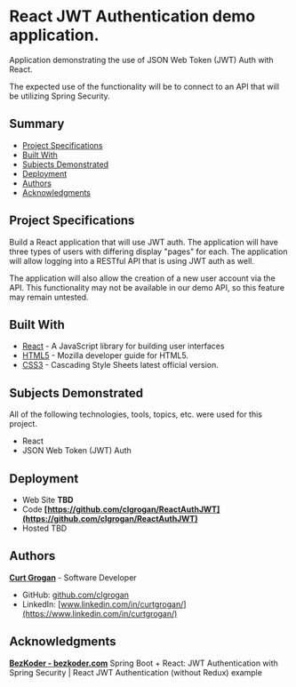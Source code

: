 # React JWT Authentication demo application.

Application demonstrating the use of JSON Web Token (JWT) Auth with React.

The expected use of the functionality will be to connect to an API that will be utilizing Spring Security.

## Summary

- [Project Specifications](#project-specifications)
- [Built With](#built-with)
- [Subjects Demonstrated](#subjects-demonstrated)
- [Deployment](#deployment)
- [Authors](#authors)
- [Acknowledgments](#acknowledgments)

## Project Specifications

Build a React application that will use JWT auth. The application will have three types of users with differing display "pages" for each. The application will allow logging into a RESTful API that is using JWT auth as well.

The application will also allow the creation of a new user account via the API. This functionality may not be available in our demo API, so this feature may remain untested.

## Built With

- [React](https://reactjs.org/) - A JavaScript library for building user interfaces
- [HTML5](https://developer.mozilla.org/en-US/docs/Web/Guide/HTML/HTML5) - Mozilla developer guide for HTML5.
- [CSS3](https://developer.mozilla.org/en-US/docs/Web/CSS) - Cascading Style Sheets latest official version.

## Subjects Demonstrated

All of the following technologies, tools, topics, etc. were used for this project.

- React
- JSON Web Token (JWT) Auth

## Deployment

- Web Site **TBD**
- Code **[https://github.com/clgrogan/ReactAuthJWT](https://github.com/clgrogan/ReactAuthJWT)**
- Hosted TBD

## Authors

**[Curt Grogan](https://github.com/clgrogan)** - Software Developer

- GitHub: [github.com/clgrogan](https://github.com/clgrogan)
- LinkedIn: [www.linkedin.com/in/curtgrogan/](https://www.linkedin.com/in/curtgrogan/)

## Acknowledgments

**[BezKoder - bezkoder.com](https://bezkoder.com/)** Spring Boot + React: JWT Authentication with Spring Security | React JWT Authentication (without Redux) example
